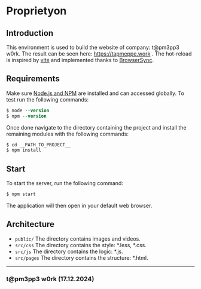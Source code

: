 # Proprietyon

## Introduction
This environment is used to build the website of company: t@pm3pp3 w0rk. 
The result can be seen here: https://tapmeppe.work .
The hot-reload is inspired by [vite](https://vite.dev/) and implemented thanks to [BrowserSync](https://browsersync.io/).

## Requirements
Make sure [Node.js and NPM](https://nodejs.org/) are installed and can accessed globally.
To test run the following commands:
```ps
$ node --version
$ npm --version
```
Once done navigate to the directory containing the project and install the remaining modules with the following commands:
```ps
$ cd __PATH_TO_PROJECT__
$ npm install
```

## Start
To start the server, run the following command:
```ps
$ npm start
```
The application will then open in your default web browser.

## Architecture
- `public/` The directory contains images and videos.
- `src/css` The directory contains the style: *.less, *.css.
- `src/js` The directory contains the logic: *.js.
- `src/pages` The directory contains the structure: *.html.

---
### t@pm3pp3 w0rk (17.12.2024)
